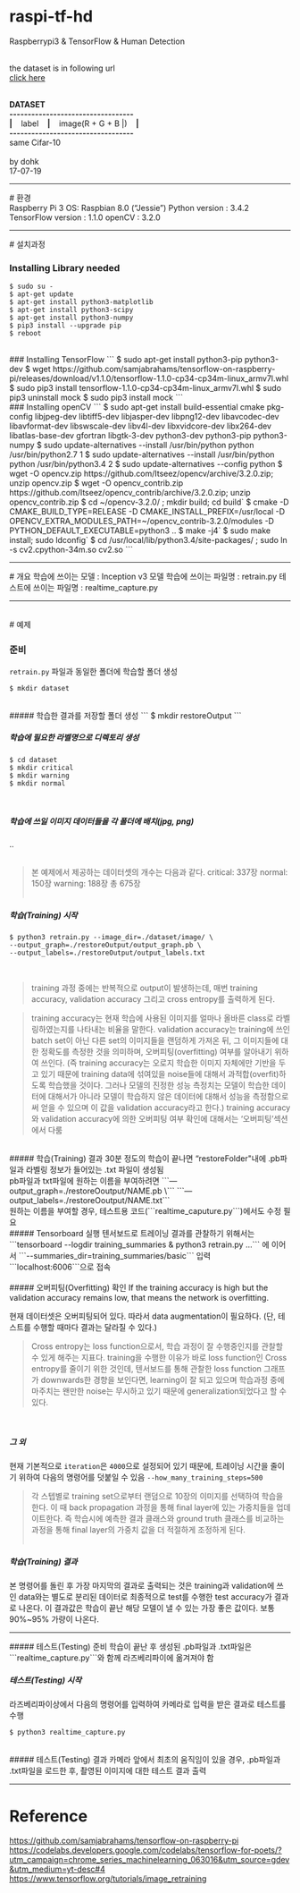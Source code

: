# raspi-tf-hd
Raspberrypi3 &amp; TensorFlow &amp; Human Detection<br><br>

the dataset is in following url<br>
<a href="https://drive.google.com/open?id=0B1JtZvJSgzd1QW1yYVhGUU5QSkE">click here</a><br><br>


<strong>DATASET</strong><br>
<strong>----------------------------------</strong><br>
<strong>|</strong>&nbsp;&nbsp;&nbsp;&nbsp;label&nbsp;&nbsp;&nbsp;&nbsp;<strong>|</strong>&nbsp;&nbsp;&nbsp;&nbsp;image(R + G + B |)&nbsp;&nbsp;&nbsp;&nbsp;<strong>|</strong><br>
<strong>----------------------------------</strong><br>
same Cifar-10<br>
<br>
by dohk<br>
17-07-19<br>

<hr/>
# 환경 <br>
Raspberry Pi 3 
OS: Raspbian 8.0 (“Jessie”)
Python version : 3.4.2
TensorFlow version : 1.1.0
openCV : 3.2.0
<hr/>
# 설치과정<br>

### Installing Library needed
```
$ sudo su -
$ apt-get update
$ apt-get install python3-matplotlib
$ apt-get install python3-scipy
$ apt-get install python3-numpy
$ pip3 install --upgrade pip
$ reboot
```
<br>
### Installing TensorFlow
```
$ sudo apt-get install python3-pip python3-dev
$ wget https://github.com/samjabrahams/tensorflow-on-raspberry-pi/releases/download/v1.1.0/tensorflow-1.1.0-cp34-cp34m-linux_armv7l.whl
$ sudo pip3 install tensorflow-1.1.0-cp34-cp34m-linux_armv7l.whl
$ sudo pip3 uninstall mock
$ sudo pip3 install mock
```
<br>
### Installing openCV
```
$ sudo apt-get install build-essential cmake pkg-config libjpeg-dev libtiff5-dev libjasper-dev libpng12-dev libavcodec-dev libavformat-dev libswscale-dev libv4l-dev libxvidcore-dev libx264-dev libatlas-base-dev gfortran libgtk-3-dev python3-dev python3-pip python3-numpy
$ sudo update-alternatives --install /usr/bin/python python /usr/bin/python2.7 1
$ sudo update-alternatives --install /usr/bin/python python /usr/bin/python3.4 2
$ sudo update-alternatives --config python
$ wget -O opencv.zip https://github.com/Itseez/opencv/archive/3.2.0.zip; unzip opencv.zip
$ wget -O opencv_contrib.zip https://github.com/Itseez/opencv_contrib/archive/3.2.0.zip; unzip opencv_contrib.zip
$ cd ~/opencv-3.2.0/ ; mkdir build; cd build`
$ cmake -D CMAKE_BUILD_TYPE=RELEASE -D CMAKE_INSTALL_PREFIX=/usr/local -D OPENCV_EXTRA_MODULES_PATH=~/opencv_contrib-3.2.0/modules -D PYTHON_DEFAULT_EXECUTABLE=python3 ..
$ make -j4`
$ sudo make install; sudo ldconfig`
$ cd /usr/local/lib/python3.4/site-packages/ ; sudo ln -s cv2.cpython-34m.so cv2.so
```
<br>
<hr/>
# 개요
학습에 쓰이는 모델 : Inception v3 모델
학습에 쓰이는 파일명 : retrain.py
테스트에 쓰이는 파일명 : realtime_capture.py
<hr/>
<br>
# 예제
<br>

### 준비
```retrain.py``` 파일과 동일한 폴더에 학습할 폴더 생성
```
$ mkdir dataset
```
<br>
##### 학습한 결과를 저장할 폴더 생성
```
$ mkdir restoreOutput
```
<br>

##### 학습에 필요한 라벨명으로 디렉토리 생성
```
$ cd dataset
$ mkdir critical
$ mkdir warning
$ mkdir normal
```
<br>

##### 학습에 쓰일 이미지 데이터들을 각 폴더에 배치(jpg, png)
..
<br>
<br>

> 본 예제에서 제공하는 데이터셋의 개수는 다음과 같다.
> critical: 337장
> normal: 150장
> warning: 188장
> 총 675장
<br><br>
##### 학습(Training) 시작
```
$ python3 retrain.py --image_dir=./dataset/image/ \
--output_graph=./restoreOutput/output_graph.pb \
--output_labels=./restoreOutput/output_labels.txt
```
<br>

> training 과정 중에는 반복적으로 output이 발생하는데, 매번 training accuracy, validation accuracy 그리고 cross entropy를 출력하게 된다.

> training accuracy는 현재 학습에 사용된 이미지를 얼마나 올바른 class로 라벨링하였는지를 나타내는 비율을 말한다.
> validation accuracy는 training에 쓰인 batch set이 아닌 다른 set의 이미지들을 랜덤하게 가져온 뒤, 그 이미지들에 대한 정확도를 측정한 것을 의미하며, 오버피팅(overfitting) 여부를 알아내기 위하여 쓰인다.
> (즉 training accuracy는 오로지 학습한 이미지 자체에만 기반을 두고 있기 때문에 training data에 섞여있을 noise들에 대해서 과적합(overfit)하도록 학습했을 것이다. 그러나 모델의 진정한 성능 측정치는 모델이 학습한 데이터에 대해서가 아니라 모델이 학습하지 않은 데이터에 대해서 성능을 측정함으로써 얻을 수 있으며 이 값을 validation accuracy라고 한다.)
> training accuracy와 validation accuracy에 의한 오버피팅 여부 확인에 대해서는 ‘오버피팅’섹션에서 다룸

<br>
##### 학습(Training) 결과
30분 정도의 학습이 끝나면 “restoreFolder"내에 .pb파일과 라벨링 정보가 들어있는 .txt 파일이 생성됨
<br>
pb파일과 txt파일에 원하는 이름을 부여하려면 
```—output_graph=./restoreOoutput/NAME.pb \```
```—output_labels=./restoreOoutput/NAME.txt```
<br>
원하는 이름을 부여할 경우, 테스트용 코드(```realtime_caputure.py```)에서도 수정 필요
<br>
##### Tensorboard 실행
텐서보드로 트레이닝 결과를 관찰하기 위해서는 
```tensorboard --logdir training_summaries & python3 retrain.py …``` 에 이어서 
```--summaries_dir=training_summaries/basic``` 입력
<br>
```localhost:6006```으로 접속
<br><br>
##### 오버피팅(Overfitting) 확인
If the training accuracy is high but the validation accuracy remains low, that means the network is overfitting.
<br>


현재 데이터셋은 오버피팅되어 있다. 따라서 data augmentation이 필요하다.
(단, 테스트를 수행할 때마다 결과는 달라질 수 있다.)
<br>
> Cross entropy는 loss function으로서, 학습 과정이 잘 수행중인지를 관찰할 수 있게 해주는 지표다.
> training을 수행한 이유가 바로 loss function인 Cross entropy를 줄이기 위한 것인데, 텐서보드를 통해 관찰한 loss function 그래프가 downwards한 경향을 보인다면, learning이 잘 되고 있으며 학습과정 중에 마주치는 왠만한 noise는 무시하고 있기 때문에 generalization되었다고 할 수 있다.
<br>

##### 그 외
현재 기본적으로 ```iteration```은 ```4000```으로 설정되어 있기 때문에, 트레이닝 시간을 줄이기 위하여 다음의 명령어를 덧붙일 수 있음
```--how_many_training_steps=500```
<br>
> 각 스텝별로 training set으로부터 랜덤으로 10장의 이미지를 선택하여 학습을 한다. 이 때 back propagation 과정을 통해 final layer에 있는 가중치들을 업데이트한다. 즉 학습시에 예측한 결과 클래스와 ground truth 클래스를 비교하는 과정을 통해 final layer의 가중치 값을 더 적절하게 조정하게 된다.
<br><br>

##### 학습(Training) 결과
본 명령어를 돌린 후 가장 마지막의 결과로 출력되는 것은 training과 validation에 쓰인 data와는 별도로 분리된 데이터로 최종적으로 test를 수행한 test accuracy가 결과로 나온다. 이 결과값은 학습이 끝난 해당 모델이 낼 수 있는 가장 좋은 값이다. 보통 90%~95% 가량이 나온다.
<br>
<hr/>
##### 테스트(Testing) 준비
학습이 끝난 후 생성된 .pb파일과 .txt파일은 ```realtime_capture.py```와 함께 라즈베리파이에 옮겨져야 함
<br>

##### 테스트(Testing) 시작
라즈베리파이상에서 다음의 명령어를 입력하여 카메라로 입력을 받은 결과로 테스트를 수행
```
$ python3 realtime_capture.py
```
<br>
##### 테스트(Testing) 결과
카메라 앞에서 최초의 움직임이 있을 경우, .pb파일과 .txt파일을 로드한 후,
촬영된 이미지에 대한 테스트 결과 출력
<hr/>

# Reference

https://github.com/samjabrahams/tensorflow-on-raspberry-pi
<br>
https://codelabs.developers.google.com/codelabs/tensorflow-for-poets/?utm_campaign=chrome_series_machinelearning_063016&utm_source=gdev&utm_medium=yt-desc#4
<br>
https://www.tensorflow.org/tutorials/image_retraining
